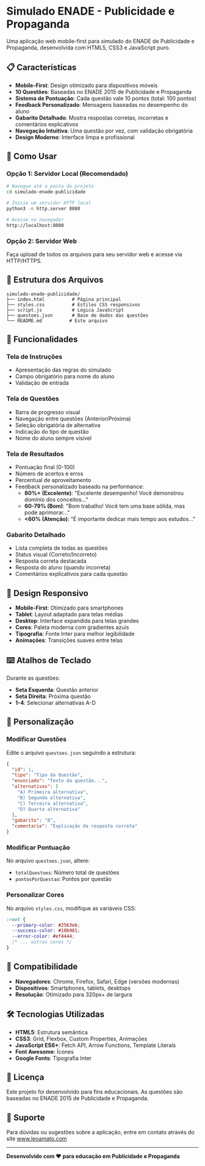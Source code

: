 # Simulado ENADE - Publicidade e Propaganda

Uma aplicação web mobile-first para simulado do ENADE de Publicidade e Propaganda, desenvolvida com HTML5, CSS3 e JavaScript puro.

## 📋 Características

- **Mobile-First**: Design otimizado para dispositivos móveis
- **10 Questões**: Baseadas no ENADE 2015 de Publicidade e Propaganda
- **Sistema de Pontuação**: Cada questão vale 10 pontos (total: 100 pontos)
- **Feedback Personalizado**: Mensagens baseadas no desempenho do aluno
- **Gabarito Detalhado**: Mostra respostas corretas, incorretas e comentários explicativos
- **Navegação Intuitiva**: Uma questão por vez, com validação obrigatória
- **Design Moderno**: Interface limpa e profissional

## 🚀 Como Usar

### Opção 1: Servidor Local (Recomendado)
```bash
# Navegue até a pasta do projeto
cd simulado-enade-publicidade

# Inicie um servidor HTTP local
python3 -m http.server 8080

# Acesse no navegador
http://localhost:8080
```

### Opção 2: Servidor Web
Faça upload de todos os arquivos para seu servidor web e acesse via HTTP/HTTPS.

## 📁 Estrutura dos Arquivos

```
simulado-enade-publicidade/
├── index.html          # Página principal
├── styles.css          # Estilos CSS responsivos
├── script.js           # Lógica JavaScript
├── questoes.json       # Base de dados das questões
└── README.md          # Este arquivo
```

## 🎯 Funcionalidades

### Tela de Instruções
- Apresentação das regras do simulado
- Campo obrigatório para nome do aluno
- Validação de entrada

### Tela de Questões
- Barra de progresso visual
- Navegação entre questões (Anterior/Próxima)
- Seleção obrigatória de alternativa
- Indicação do tipo de questão
- Nome do aluno sempre visível

### Tela de Resultados
- Pontuação final (0-100)
- Número de acertos e erros
- Percentual de aproveitamento
- Feedback personalizado baseado na performance:
  - **80%+ (Excelente)**: "Excelente desempenho! Você demonstrou domínio dos conceitos..."
  - **60-79% (Bom)**: "Bom trabalho! Você tem uma base sólida, mas pode aprimorar..."
  - **<60% (Atenção)**: "É importante dedicar mais tempo aos estudos..."

### Gabarito Detalhado
- Lista completa de todas as questões
- Status visual (Correto/Incorreto)
- Resposta correta destacada
- Resposta do aluno (quando incorreta)
- Comentários explicativos para cada questão

## 🎨 Design Responsivo

- **Mobile-First**: Otimizado para smartphones
- **Tablet**: Layout adaptado para telas médias
- **Desktop**: Interface expandida para telas grandes
- **Cores**: Paleta moderna com gradientes azuis
- **Tipografia**: Fonte Inter para melhor legibilidade
- **Animações**: Transições suaves entre telas

## ⌨️ Atalhos de Teclado

Durante as questões:
- **Seta Esquerda**: Questão anterior
- **Seta Direita**: Próxima questão
- **1-4**: Selecionar alternativas A-D

## 🔧 Personalização

### Modificar Questões
Edite o arquivo `questoes.json` seguindo a estrutura:

```json
{
  "id": 1,
  "tipo": "Tipo da Questão",
  "enunciado": "Texto da questão...",
  "alternativas": [
    "A) Primeira alternativa",
    "B) Segunda alternativa",
    "C) Terceira alternativa",
    "D) Quarta alternativa"
  ],
  "gabarito": "B",
  "comentario": "Explicação da resposta correta"
}
```

### Modificar Pontuação
No arquivo `questoes.json`, altere:
- `totalQuestoes`: Número total de questões
- `pontosPorQuestao`: Pontos por questão

### Personalizar Cores
No arquivo `styles.css`, modifique as variáveis CSS:
```css
:root {
  --primary-color: #2563eb;
  --success-color: #10b981;
  --error-color: #ef4444;
  /* ... outras cores */
}
```

## 📱 Compatibilidade

- **Navegadores**: Chrome, Firefox, Safari, Edge (versões modernas)
- **Dispositivos**: Smartphones, tablets, desktops
- **Resolução**: Otimizado para 320px+ de largura

## 🛠️ Tecnologias Utilizadas

- **HTML5**: Estrutura semântica
- **CSS3**: Grid, Flexbox, Custom Properties, Animações
- **JavaScript ES6+**: Fetch API, Arrow Functions, Template Literals
- **Font Awesome**: Ícones
- **Google Fonts**: Tipografia Inter

## 📄 Licença

Este projeto foi desenvolvido para fins educacionais. As questões são baseadas no ENADE 2015 de Publicidade e Propaganda.

## 🤝 Suporte

Para dúvidas ou sugestões sobre a aplicação, entre em contato através do site www.leoamato.com

---

**Desenvolvido com ❤️ para educação em Publicidade e Propaganda**

